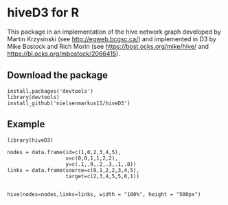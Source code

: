 # hiveD3 for R

This package in an implementation of the hive network graph developed by Martin Krzysinski (see http://egweb.bcgsc.ca/) and implemented in D3 by Mike Bostock and Rich Morin (see https://bost.ocks.org/mike/hive/ and https://bl.ocks.org/mbostock/2066415).

## Download the package
    install.packages('devtools')
    library(devtools)
    install_github('nielsenmarkus11/hiveD3')

## Example
    library(hiveD3)

    nodes = data.frame(id=c(1,0,2,3,4,5),
                       x=c(0,0,1,1,2,2), 
                       y=c(.1,.9,.2,.3,.1,.8))
    links = data.frame(source=c(0,1,2,2,3,4,5),
                       target=c(2,3,4,5,5,0,1))


    hive(nodes=nodes,links=links, width = "100%", height = "500px")
